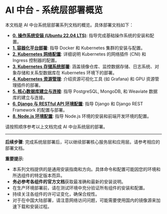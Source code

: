 # AI 中台 - 系统层部署概览

本文档是 AI 中台系统层部署系列文档的概览。具体部署文档如下：

- **[0. 操作系统安装 (Ubuntu 22.04 LTS)](./00_os_installation_ubuntu.md)**: 指导完成基础操作系统的安装和配置。
- **[1. 容器化平台部署](./01_container_platform_setup.md)**: 指导 Docker 和 Kubernetes 集群的安装与配置。
- **[2. Kubernetes 网络配置](./02_kubernetes_networking.md)**: 详细说明 Kubernetes 的网络插件 (CNI) 和 Ingress 控制器的配置。
- **[3. Kubernetes 存储系统部署](./03_storage_systems_kubernetes.md)**: 涵盖镜像仓库、监控数据存储、日志系统、对象存储和关系型数据库在 Kubernetes 环境下的部署。
- **[4. Kubernetes 资源管理](./04_resource_management_kubernetes.md)**: 介绍资源可视化工具 (如 Grafana) 和 GPU 资源管理插件的部署。
- **[5. 核心数据库建立与连接](./05_database_setup.md)**: 指导 PostgreSQL, MongoDB, 和 Weaviate 数据库的建立与连接。
- **[6. Django 与 RESTful API 环境配置](./06_django_rest_setup.md)**: 指导 Django 和 Django REST Framework 的配置与部署。
- **[8. Node.js 环境配置](./08_nodejs_setup.md)**: 指导 Node.js 环境的安装和前端开发环境的配置。

请按照顺序参考以上文档完成 AI 中台系统层的部署。

---

**后续步骤**:
完成系统层部署后，可以继续部署核心服务层和应用层。请参考相应的部署文档。

**重要提示**:
- 本系列文档提供的是通用安装指南和方向。具体命令和配置可能因您的环境和所选组件的特定版本而异。
- **务必参考各组件的官方文档**获取最准确和最新的安装说明。
- 在生产环境部署前，请在测试环境中充分验证所有组件的安装和配置。
- 持续关注各组件的许可证变化，确保合规性。
- 对于在中国大陆部署，请注意网络访问问题，可能需要使用国内的镜像源来加速下载和安装过程。
